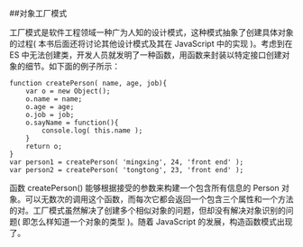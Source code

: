 ##对象工厂模式

工厂模式是软件工程领域一种广为人知的设计模式，这种模式抽象了创建具体对象的过程( 本书后面还将讨论其他设计模式及其在 JavaScript 中的实现 )。考虑到在 ES 中无法创建类，开发人员就发明了一种函数，用函数来封装以特定接口创建对象的细节。如下面的例子所示：

    function createPerson( name, age, job){
        var o = new Object();
        o.name = name;
        o.age = age;
        o.job = job;
        o.sayName = function(){
            console.log( this.name );
        }
        return o;
    }
    var person1 = createPerson( 'mingxing', 24, 'front end' );
    var person2 = createPerson( 'tongtong', 23, 'front end' );
    
函数 createPerson() 能够根据接受的参数来构建一个包含所有信息的 Person 对象。可以无数次的调用这个函数，而每次它都会返回一个包含三个属性和一个方法的对。工厂模式虽然解决了创建多个相似对象的问题，但却没有解决对象识别的问题( 即怎么样知道一个对象的类型 )。随着 JavaScript 的发展，构造函数模式出现了。
